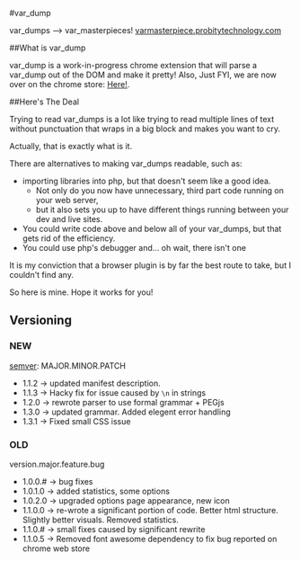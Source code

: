 #var_dump

var_dumps --> var_masterpieces!
[varmasterpiece.probitytechnology.com](http://varMasterpiece.probitytechnology.com)

##What is var_dump

var_dump is a work-in-progress chrome extension that will parse a var_dump out of the DOM and make it pretty!
Also, Just FYI, we are now over on the chrome store: [Here!](https://chrome.google.com/webstore/detail/varmasterpiece/chfhddogiigmfpkcmgfpolalagdcamkl).

##Here's The Deal

Trying to read var_dumps is a lot like trying to read multiple lines of text without punctuation that wraps in a big block and makes you want to cry.

Actually, that is exactly what is it.

There are alternatives to making var_dumps readable, such as:
* importing libraries into php, but that doesn't seem like a good idea.
  * Not only do you now have unnecessary, third part code running on your web server, 
  * but it also sets you up to have different things running between your dev and live sites.
* You could write code above and below all of your var_dumps, but that gets rid of the efficiency.
* You could use php's debugger and... oh wait, there isn't one

It is my conviction that a browser plugin is by far the best route to take, but I couldn't find any.

So here is mine. Hope it works for you!

## Versioning

### NEW
[semver](http://semver.org/): MAJOR.MINOR.PATCH

* 1.1.2 -> updated manifest description.
* 1.1.3 -> Hacky fix for issue caused by `\n` in strings
* 1.2.0 -> rewrote parser to use formal grammar + PEGjs
* 1.3.0 -> updated grammar. Added elegent error handling 
* 1.3.1 -> Fixed small CSS issue

### OLD
version.major.feature.bug

* 1.0.0.# -> bug fixes
* 1.0.1.0 -> added statistics, some options
* 1.0.2.0 -> upgraded options page appearance, new icon
* 1.1.0.0 -> re-wrote a significant portion of code. Better html structure. Slightly better visuals. Removed statistics.
* 1.1.0.# -> small fixes caused by significant rewrite
* 1.1.0.5 -> Removed font awesome dependency to fix bug reported on chrome web store


